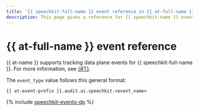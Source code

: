 ```yaml
---
title: '{{ speechkit-full-name }} event reference in {{ at-full-name }}'
description: This page gives a reference for {{ speechkit-name }} events tracked in {{ at-name }}.
---
```


# {{ at-full-name }} event reference

{{ at-name }} supports tracking data plane events for {{ speechkit-full-name }}. For more information, see [{#T}](../audit-trails/concepts/format.md).

The `event_type` value follows this general format:

```text
{{ at-event-prefix }}.audit.ai.speechkit.<event_name>
```

{% include [speechkit-events-dp](../_includes/audit-trails/events/speechkit-events-dp.md) %}